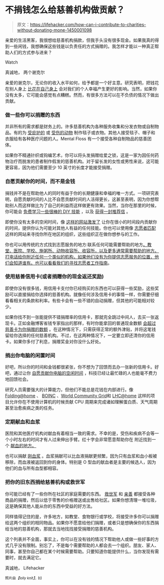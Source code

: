 # 不捐钱怎么给慈善机构做贡献？

> 原文：<https://lifehacker.com/how-can-i-contribute-to-charities-without-donating-mone-1450001098>

亲爱的生活黑客，我很想给慈善机构捐款，但我手头没有很多现金。如果我真的得到一些闲钱，我想确保这些钱是以负责任的方式捐赠的。我怎样才能以一种真正帮助人们的方式参与进来？

Watch

真诚地，
两个谢克尔

亲爱的谢克尔，无论你的收入水平如何，给予都是一个好主意。研究表明，把钱花在别人身上 [比花在自己身上](https://lifehacker.com/give-money-away-to-relieve-financial-stress-5830930) 会对我们的个人幸福产生更好的影响。当然，如果你没有太多，它可能会感觉有点糟糕。然而，有很多方法可以在不负债的情况下做出贡献。

### 做一些你可以捐赠的东西

并非所有的需求都是财务上的。许多慈善机构为各种服务收集和分发衣物或自制物品。有的为 [受庇护的](http://www.snugglesproject.org/) 或 [受伤的动物](https://www.facebook.com/Leggingsforlife) 制作毯子或衣物。其他人接受毯子、帽子和衣服给有各种医疗问题的人。Mental Floss 有一个接受各种自制物品的慈善团体。

如果你不精通针织或钩编艺术，你可以将头发捐赠给爱之锁，这是一家为因任何药物治疗而脱发的患者制作假发的慈善机构。对于留长发的女性或男性来说，这可能更容易，因为他们需要至少 10 英寸的长度才能接受捐赠。

### 自愿贡献你的时间，而不是金钱

捐钱并不是在帮助他人的同时有益于你的长期健康和幸福的唯一方式。一项研究表明，自愿贡献时间的人比不自愿贡献时间的人活得更长，这甚至表明，因为你想帮助别人而这样做比为了自己的利益而这样做更有效果。当然，当你在那里的时候，你可能会 [免费学习一些很棒的 DIY 技能](http://lifehacker.com/increase-your-diy-knowledge-for-free-5478079) ，以及 [获得一封推荐信](http://lifehacker.com/ask-for-reference-letters-from-volunteer-jobs-1189633784) 。

即使你没有太多的空闲时间，像 [这样的网站激发了](http://www.sparked.com) 让你在很小的时间段内贡献你的时间，提供你认为可能对其他人有益的任何技能。你也可以使用像 [志愿者匹配](http://www.volunteermatch.org/) 这样的网站来寻找你所在地区的组织，这些组织正在做你想参与的工作。

你也可以用传统的方式找到志愿服务的地方:联系任何可能需要帮助的地方[。教堂、医院、学校、施粥所、动物收容所、收容所，以及更多通常需要帮助的地方。打电话给你附近任何一个类似的机构，如果他们没有为你提供志愿服务的位置，他们会知道谁有。也可以看看我们的寻找志愿者工作指南](http://voices.yahoo.com/12-ways-volunteer-community-4302755.html)。

### 使用慈善信用卡(或者捐赠你的现金返还奖励)

即使你没有很多钱，用信用卡支付你已经购买的东西也可以获得一些奖励，这些奖励可以直接捐给你选择的慈善机构。就像任何涉及信用卡的事情一样，你需要仔细看看相关的条款和利率。有些卡会有一些不错的自动捐赠，但其他的可能相对较少。

如果你找不到一张能提供不错捐赠率的信用卡，那就完全跳过中间人，去买一张返现卡。正如金融博客省钱专家指出的那样，有时你能拿回的普通现金数额 [会超过慈善卡为你捐赠的数额](http://www.moneysavingexpert.com/credit-cards/charity-cards) 。在这种情况下，只需获得正常的额外津贴，并将这笔钱留给你选择的任何慈善机构。不过，在这两种情况下，一定要立即还清你的信用卡。如果你多付了利息，捐赠奖金对你没什么好处。

### 捐出你电脑的闲置时间

好吧，所以你的时间和金钱都很紧张，你不想为了回馈而去办一张新的信用卡。好吧，通过让你 [自愿贡献你电脑的空闲时间](https://lifehacker.com/volunteer-your-computers-idle-time-to-good-causes-204950) ，科技已经让最忙碌的人也能毫不费力地回馈社会。

研究人员需要强大的计算能力，但他们不能总是花钱在内部进行。像 [Folding@home](http://folding.stanford.edu/) 、 [BOINC](http://boinc.berkeley.edu/) 、[World Community Grid](http://www.worldcommunitygrid.org/)和 [LHC@home](http://lhcathome.web.cern.ch/) 这样的项目允许你在不使用计算机的时候贡献 CPU 周期来完成诸如理解蛋白质、天气周期甚至治愈疾病之类的任务。

### 定期献血和血浆

医院和其他医疗机构对献血有着相当一致的需求。不幸的是，受伤和疾病不会等一个小时左右的时间才有人过来伸出手臂。红十字会非常愿意帮助你在 附近找到一个 [献血的地方。](http://www.redcrossblood.org/donating-blood)

也可以捐献 [刚血浆](http://www.redcrossblood.org/donating-blood/types-donations/plasma-donation) 。血浆捐献可以比血液捐献更频繁，因为只有血浆和血小板被移除，而血液被返回到你的身体。特别是 O 型血的献血者是主要的候选人，因为他们的血与所有血型都相容。

### 把你的旧东西捐给慈善机构或救世军

你可能已经有了一些你所在社区的家庭需要的东西。 [救世军](http://satruck.org/) 和 [亲善](http://www.goodwill.org/get-involved/donate/) 都接受各种商品的捐赠，然后以低于零售的价格赠送或出售给社区。如果你想清理一堆垃圾，这是确保其他人能从你的东西中受益的好方法。

同样值得记住的是，许多地方，如教堂、食物银行或学校，将接受许多你可以捐赠给这两个组织的相同物品。如果你不愿意给他们捐赠，或者只是想确保你的东西捐给当地的慈善机构，那就去当地找找接受捐赠的慈善机构。

这个列表并不全面，事实上，你可以在没有钱的情况下帮助他人或做一些好事的方式几乎没有限制。别忘了，不是每个需要帮助的人都会去一个组织。朋友、家人、同事，甚至你自己都在某个时候需要帮助。只要知道你能提供什么，当你发现有需要时，就去满足它。

真诚地，
Lifehacker

<small>照片由</small>*<small>【lolly knit】</small>*<small><small>，【t】</small></small>